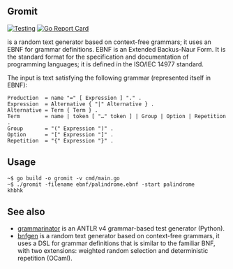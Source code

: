 ## Gromit

[![Testing](https://github.com/ligurio/gromit/actions/workflows/test.yml/badge.svg)](https://github.com/ligurio/gromit/actions/workflows/test.yml) [![Go Report Card](https://goreportcard.com/badge/github.com/ligurio/gromit)](https://goreportcard.com/report/github.com/ligurio/gromit)

is a random text generator based on context-free grammars; it uses
an EBNF for grammar definitions. EBNF is an Extended Backus-Naur
Form. It is the standard format for the specification and
documentation of programming languages; it is defined in the
ISO/IEC 14977 standard.

The input is text satisfying the following grammar (represented
itself in EBNF):

```
Production  = name "=" [ Expression ] "." .
Expression  = Alternative { "|" Alternative } .
Alternative = Term { Term } .
Term        = name | token [ "…" token ] | Group | Option | Repetition .
Group       = "(" Expression ")" .
Option      = "[" Expression "]" .
Repetition  = "{" Expression "}" .
```

## Usage

```
~$ go build -o gromit -v cmd/main.go
~$ ./gromit -filename ebnf/palindrome.ebnf -start palindrome
khbhk
```

## See also

- [grammarinator](https://github.com/renatahodovan/grammarinator)
  is an ANTLR v4 grammar-based test generator (Python).
- [bnfgen](https://baturin.org/tools/bnfgen/) is a random text
  generator based on context-free grammars, it uses a DSL for
  grammar definitions that is similar to the familiar BNF,
  with two extensions: weighted random selection and deterministic
  repetition (OCaml).
